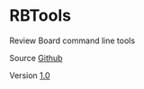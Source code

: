 # RBTools

Review Board command line tools

Source [Github](https://github.com/reviewboard/rbtools)

Version [1.0](https://github.com/reviewboard/rbtools/releases/tag/release-1.0)
